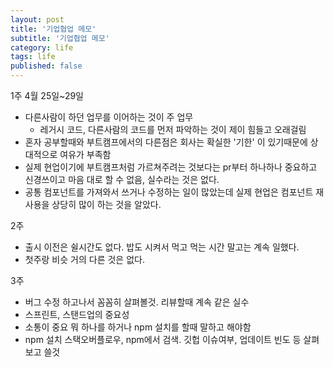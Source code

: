 ```yaml
---
layout: post
title: '기업협업 메모'
subtitle: '기업협업 메모'
category: life
tags: life
published: false
---
```


1주 4월 25일~29일
* 다른사람이 하던 업무를 이어하는 것이 주 업무
  * 레거시 코드, 다른사람의 코드를 먼저 파악하는 것이 제이 힘들고 오래걸림
* 혼자 공부할때와 부트캠프에서의 다른점은 회사는 확실한 '기한' 이 있기때문에
상대적으로 여유가 부족함
* 실제 현업이기에 부트캠프처럼 가르쳐주려는 것보다는 pr부터 하나하나 중요하고 신경쓰이고 마음 대로 할 수 없음, 실수라는 것은 없다.
* 공통 컴포넌트를 가져와서 쓰거나 수정하는 일이 많았는데 실제 현업은 컴포넌트 재사용을 상당히 많이 하는 것을 알았다.


2주
* 출시 이전은 쉴시간도 없다. 밥도 시켜서 먹고 먹는 시간 말고는 계속 일했다.
* 첫주랑 비슷 거의 다른 것은 없다.

3주
* 버그 수정 하고나서 꼼꼼히 살펴볼것. 리뷰할때 계속 같은 실수
* 스프린트, 스탠드업의 중요성
* 소통이 중요 뭐 하나를 하거나 npm 설치를 할때 말하고 해야함
* npm 설치 스택오버플로우, npm에서 검색. 깃헙 이슈여부, 업데이트 빈도 등 살펴보고 쓸것